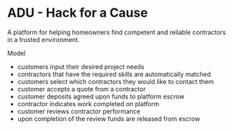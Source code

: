 # ADU - Hack for a Cause

A platform for helping homeowners find competent and reliable contractors in a
trusted environment.

Model
 - customers input their desired project needs
 - contractors that have the required skills are automatically matched
 - customers select which contractors they would like to contact them
 - customer accepts a quote from a contractor
 - customer deposits agreed upon funds to platform escrow
 - contractor indicates work completed on platform
 - customer reviews contractor performance
 - upon completion of the review funds are released from escrow
